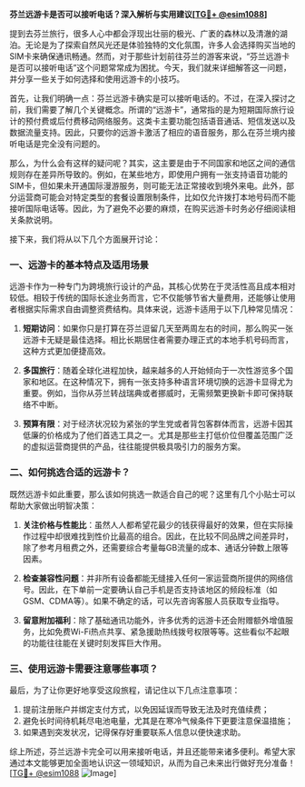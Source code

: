 **芬兰远游卡是否可以接听电话？深入解析与实用建议[[TG💪+ @esim1088](https://t.me/s/esim1088)]**

提到去芬兰旅行，很多人心中都会浮现出壮丽的极光、广袤的森林以及清澈的湖泊。无论是为了探索自然风光还是体验独特的文化氛围，许多人会选择购买当地的SIM卡来确保通讯畅通。然而，对于那些计划前往芬兰的游客来说，“芬兰远游卡是否可以接听电话”这个问题常常成为困扰。今天，我们就来详细解答这一问题，并分享一些关于如何选择和使用远游卡的小技巧。

首先，让我们明确一点：芬兰远游卡确实是可以接听电话的。不过，在深入探讨之前，我们需要了解几个关键概念。所谓的“远游卡”，通常指的是为短期国际旅行设计的预付费或后付费移动网络服务。这类卡主要功能包括语音通话、短信发送以及数据流量支持。因此，只要你的远游卡激活了相应的语音服务，那么在芬兰境内接听电话是完全没有问题的。

那么，为什么会有这样的疑问呢？其实，这主要是由于不同国家和地区之间的通信规则存在差异所导致的。例如，在某些地方，即使用户拥有一张支持语音功能的SIM卡，但如果未开通国际漫游服务，则可能无法正常接收到境外来电。此外，部分运营商可能会对特定类型的套餐设置限制条件，比如仅允许拨打本地号码而不能接听国际电话等。因此，为了避免不必要的麻烦，在购买远游卡时务必仔细阅读相关条款说明。

接下来，我们将从以下几个方面展开讨论：

### 一、远游卡的基本特点及适用场景

远游卡作为一种专门为跨境旅行设计的产品，其核心优势在于灵活性高且成本相对较低。相较于传统的国际长途业务而言，它不仅能够节省大量费用，还能够让使用者根据实际需求自由调整资费结构。具体来说，远游卡适用于以下几种常见情况：

1. **短期访问**：如果你只是打算在芬兰逗留几天至两周左右的时间，那么购买一张远游卡无疑是最佳选择。相比长期居住者需要办理正式的本地手机号码而言，这种方式更加便捷高效。
   
2. **多国旅行**：随着全球化进程加快，越来越多的人开始倾向于一次性游览多个国家和地区。在这种情况下，拥有一张支持多种语言环境切换的远游卡显得尤为重要。例如，当你从芬兰转战瑞典或者挪威时，无需频繁更换新卡即可保持联络不中断。

3. **预算有限**：对于经济状况较为紧张的学生党或者背包客群体而言，远游卡因其低廉的价格成为了他们首选工具之一。尤其是那些主打低价位但覆盖范围广泛的虚拟运营商提供的产品，往往能提供极具吸引力的服务方案。

### 二、如何挑选合适的远游卡？

既然远游卡如此重要，那么该如何挑选一款适合自己的呢？这里有几个小贴士可以帮助大家做出明智决策：

1. **关注价格与性能比**：虽然人人都希望花最少的钱获得最好的效果，但在实际操作过程中却很难找到性价比最高的组合。因此，在比较不同品牌之间差异时，除了参考月租费之外，还需要综合考量每GB流量的成本、通话分钟数上限等因素。

2. **检查兼容性问题**：并非所有设备都能无缝接入任何一家运营商所提供的网络信号。因此，在下单前一定要确认自己手机是否支持该地区的频段标准（如GSM、CDMA等）。如果不确定的话，可以先咨询客服人员获取专业指导。

3. **留意附加福利**：除了基础通讯功能外，许多优秀的远游卡还会附赠额外增值服务，比如免费Wi-Fi热点共享、紧急援助热线拨号权限等等。这些看似不起眼的功能往往能在关键时刻发挥巨大作用。

### 三、使用远游卡需要注意哪些事项？

最后，为了让你更好地享受这段旅程，请记住以下几点注意事项：

1. 提前注册账户并绑定支付方式，以免因延误而导致无法及时充值续费；
2. 避免长时间待机耗尽电池电量，尤其是在寒冷气候条件下更要注意保温措施；
3. 如果遇到突发状况，记得保存好重要联系人信息以便快速求助。

综上所述，芬兰远游卡完全可以用来接听电话，并且还能带来诸多便利。希望大家通过本文能够更加全面地认识这一领域知识，从而为自己未来出行做好充分准备！[[TG💪+ @esim1088](https://t.me/s/esim1088) ![Image](https://i.postimg.cc/4NQfJmqS/Snipaste-2025-05-13-00-14-12.png)]